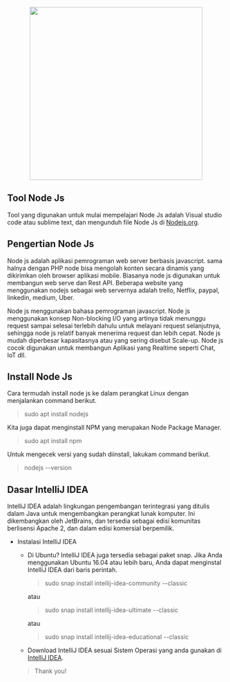 <p align="center"><img src="https://upload.wikimedia.org/wikipedia/commons/thumb/d/d9/Node.js_logo.svg/180px-Node.js_logo.svg.png" width="400"></p>

## Tool Node Js

Tool yang digunakan untuk mulai mempelajari Node Js adalah Visual studio code atau sublime text, dan mengunduh file Node Js di [Nodejs.org](https://nodejs.org/).	 

## Pengertian Node Js

Node js adalah aplikasi pemrograman web server berbasis javascript. sama halnya dengan PHP node bisa mengolah konten secara dinamis yang dikirimkan oleh browser aplikasi mobile. Biasanya node js digunakan untuk membangun web serve dan Rest API. Beberapa website yang menggunakan nodejs sebagai web servernya adalah trello, Netflix, paypal, linkedin, medium, Uber. 

Node js menggunakan bahasa pemrograman javascript. Node js menggunakan konsep Non-blocking I/O yang artinya tidak menunggu request sampai selesai terlebih dahulu untuk melayani request selanjutnya, sehingga node js relatif banyak menerima request dan lebih cepat. Node js mudah diperbesar kapasitasnya atau yang sering disebut Scale-up. Node js cocok digunakan untuk membangun Aplikasi yang Realtime seperti Chat, IoT dll.

## Install Node Js

Cara termudah install node js ke dalam perangkat Linux dengan menjalankan command berikut.

> sudo apt install nodejs

Kita juga dapat menginstall NPM yang merupakan Node Package Manager.

> sudo apt install npm

Untuk mengecek versi yang sudah diinstall, lakukam command berikut.

> nodejs --version

## Dasar IntelliJ IDEA

IntelliJ IDEA adalah lingkungan pengembangan terintegrasi yang ditulis dalam Java untuk mengembangkan perangkat lunak komputer. Ini dikembangkan oleh JetBrains, dan tersedia sebagai edisi komunitas berlisensi Apache 2, dan dalam edisi komersial berpemilik.

* Instalasi IntelliJ IDEA
	* Di Ubuntu? IntelliJ IDEA juga tersedia sebagai paket snap. Jika Anda menggunakan Ubuntu 16.04 atau lebih baru, Anda dapat menginstal IntelliJ IDEA dari baris perintah.

		> sudo snap install intellij-idea-community --classic

		atau

		> sudo snap install intellij-idea-ultimate --classic

		atau

		> sudo snap install intellij-idea-educational --classic

	* Download IntelliJ IDEA sesuai Sistem Operasi yang anda gunakan di [IntelliJ IDEA](https://www.jetbrains.com/idea/).


	> Thank you! 